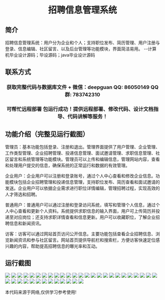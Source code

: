 <p><h1 align="center">招聘信息管理系统</h1></p>

## 简介
招聘信息管理系统：用户分为企业和个人；支持职位发布、简历管理、用户注册与登录、信息编辑、社区留言、以及后台管理等功能模块，界面简洁易用。    --计算机毕业设计源码；毕设源码；java毕业设计源码


## 联系方式
<p><h3 align="center">获取完整代码与数据库文件 + 微信：deepguan QQ: 86050149 QQ群: 783742310</h3></p>
<p><h3 align="center">可帮忙远程部署 包运行成功！提供远程部署、修改代码、设计文档指导、代码讲解等服务！</h3></p>

## 功能介绍（完整见运行截图）
管理员：基本功能包括登录、注册和退出。管理界面提供了用户管理、企业管理、工作类型管理、企业招聘管理、投递信息管理、面试邀请管理、求职信息管理、社区留言和系统管理等功能模块。管理员可以上传和编辑信息，管理网站内容，查看和处理用户提交的信息，确保系统的正常运行和数据的有效管理。

企业用户：企业用户可以注册和登录账号，通过个人中心查看和修改企业信息。功能模块包括企业招聘管理和投递信息管理，支持职位发布、简历查看和面试邀请的发送。企业用户可以依据企业需求进行职位详情编辑，管理招聘过程，实现高效的人才筛选和招聘。

普通用户：普通用户可以通过注册和登录访问系统，填写和管理个人信息，通过个人中心查看和更新个人资料。系统提供求职信息的输入界面，用户可上传简历并投递至对应岗位；还支持求职详情查看和信息更新。用户可以收藏职位，了解企业招聘信息和新闻资讯。

访客：访客可以通过网站首页访问公开信息。主要功能包括查看企业招聘信息、浏览新闻资讯和参与社区留言。网站首页提供导航栏和搜索栏，方便访客快速定位感兴趣的内容，帮助提高招聘信息的曝光率和互动。


## 运行截图
![](img/001.jpg)
![](img/002.jpg)
![](img/003.jpg)
![](img/004.jpg)
![](img/005.jpg)
![](img/006.jpg)
![](img/007.jpg)
![](img/008.jpg)
![](img/009.jpg)
![](img/010.jpg)
![](img/011.jpg)
![](img/012.jpg)
![](img/013.jpg)
![](img/014.jpg)
![](img/015.jpg)
![](img/016.jpg)
![](img/017.jpg)
![](img/018.jpg)
![](img/019.jpg)
![](img/020.jpg)
![](img/021.jpg)
![](img/022.jpg)
![](img/023.jpg)
![](img/024.jpg)
![](img/025.jpg)
![](img/026.jpg)
![](img/027.jpg)
![](img/028.jpg)
![](img/029.jpg)
![](img/030.jpg)
![](img/031.jpg)
![](img/032.jpg)
![](img/033.jpg)
![](img/034.jpg)
![](img/035.jpg)
![](img/036.jpg)
![](img/037.jpg)
![](img/038.jpg)

<p>本代码来源于网络,仅供学习参考使用!</p>
